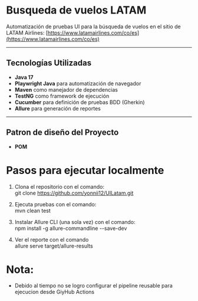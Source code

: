 # Busqueda de vuelos LATAM

Automatización de pruebas UI para la búsqueda de vuelos en el sitio de LATAM Airlines: [https://www.latamairlines.com/co/es](https://www.latamairlines.com/co/es)  

---

## Tecnologías Utilizadas

- **Java 17**
- **Playwright Java** para automatización de navegador
- **Maven** como manejador de dependencias
- **TestNG** como framework de ejecución
- **Cucumber** para definición de pruebas BDD (Gherkin)
- **Allure** para generación de reportes

---

## Patron de diseño del Proyecto

- **POM** 


# Pasos para ejecutar localmente

1. Clona el repositorio con el comando: <br>
   git clone https://github.com/yonnii12/UILatam.git

2. Ejecuta pruebas con el comando: <br>
   mvn clean test

3. Instalar Allure CLI (una sola vez) con el comando: <br>
   npm install -g allure-commandline --save-dev

4. Ver el reporte con el comando <br>
   allure serve target/allure-results

# Nota:

- Debido al tiempo no se logro configurar el pipeline reusable para ejecucion desde GiyHub Actions


